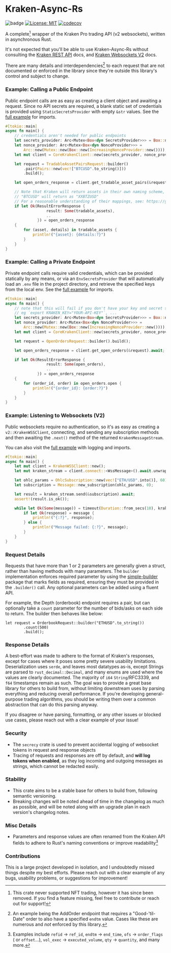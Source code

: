 # Kraken-Async-Rs

![badge](https://github.com/Brendan-Blanchard/kraken-async-rs/actions/workflows/main.yml/badge.svg) [![License: MIT](https://img.shields.io/badge/License-MIT-yellow.svg)](https://opensource.org/licenses/MIT) [![codecov](https://codecov.io/gh/Brendan-Blanchard/kraken-async-rs/graph/badge.svg?token=30Y7BIDSNK)](https://codecov.io/gh/Brendan-Blanchard/kraken-async-rs)

A complete[^3] wrapper of the Kraken Pro trading API (v2 websockets), written in asynchronous Rust.

It's not expected that you'll be able to use Kraken-Async-Rs without consulting
the [Kraken REST API](https://docs.kraken.com/api/docs/rest-api/get-server-time) docs,
and [Kraken Websockets V2](https://docs.kraken.com/api/docs/websocket-v2/add_order) docs.

There are many details and interdependencies[^1] to each request that are not documented or enforced in
the library since they're outside this library's control and subject to change.

### Example: Calling a Public Endpoint

Public endpoint calls are as easy as creating a client object and awaiting a request. Since no API secrets are required,
a blank static set of credentials is provided using `StaticSecretsProvider` with empty `&str` values. See
the [full example](examples/live_public_endpoint_request.rs) for imports.

```rust
#[tokio::main]
async fn main() {
    // credentials aren't needed for public endpoints
    let secrets_provider: Arc<Mutex<Box<dyn SecretsProvider>>> = Box::new(Arc::new(Mutex::new(StaticSecretsProvider::new("", ""))));
    let nonce_provider: Arc<Mutex<Box<dyn NonceProvider>>> =
        Arc::new(Mutex::new(Box::new(IncreasingNonceProvider::new())));
    let mut client = CoreKrakenClient::new(secrets_provider, nonce_provider);

    let request = TradableAssetPairsRequest::builder()
        .pair(Pairs::new(vec!["BTCUSD".to_string()]))
        .build();

    let open_orders_response = client.get_tradable_asset_pairs(&request).await;

    // Note that Kraken will return assets in their own naming scheme, e.g. a request for
    // "BTCUSD" will return as "XXBTZUSD"
    // For a reasonable understanding of their mappings, see: https://gist.github.com/brendano257/975a395d73a6d7bb53e53d292534d6af
    if let Ok(ResultErrorResponse {
                  result: Some(tradable_assets),
                  ..
              }) = open_orders_response
    {
        for (asset, details) in tradable_assets {
            println!("{asset}: {details:?}")
        }
    }
}
```

### Example: Calling a Private Endpoint

Private endpoint calls require valid credentials, which can be provided statically by any means, or via an
`EnvSecretsProvider` that will automatically load an `.env` file in the project directory, and retrieve the specified
keys from the local env. See the [full example](examples/live_open_orders_request.rs) for imports.

```rust
#[tokio::main]
async fn main() {
    // note that this will fail if you don't have your key and secret set to these env vars
    // eg `export KRAKEN_KEY="YOUR-API-KEY"`, ...
    let secrets_provider: Arc<Mutex<Box<dyn SecretsProvider>>> = Box::new(Arc::new(Mutex::new(StaticSecretsProvider::new("", ""))));
    let nonce_provider: Arc<Mutex<Box<dyn NonceProvider>>> =
        Arc::new(Mutex::new(Box::new(IncreasingNonceProvider::new())));
    let mut client = CoreKrakenClient::new(secrets_provider, nonce_provider);

    let request = OpenOrdersRequest::builder().build();

    let open_orders_response = client.get_open_orders(&request).await;

    if let Ok(ResultErrorResponse {
                  result: Some(open_orders),
                  ..
              }) = open_orders_response
    {
        for (order_id, order) in open_orders.open {
            println!("{order_id}: {order:?}")
        }
    }
}
```

### Example: Listening to Websockets (V2)

Public websockets require no authentication, so it's as easy as creating a `v2::KrakenWSSClient`, connecting, and
sending any subscription methods and then awaiting the `.next()` method of the returned `KrakenMessageStream`.

You can also visit the [full example](examples/live_wss_ohlc.rs) with logging and imports.

```rust
#[tokio::main]
async fn main() {
    let mut client = KrakenWSSClient::new();
    let mut kraken_stream = client.connect::<WssMessage>().await.unwrap();

    let ohlc_params = OhlcSubscription::new(vec!["ETH/USD".into()], 60);
    let subscription = Message::new_subscription(ohlc_params, 0);

    let result = kraken_stream.send(&subscription).await;
    assert!(result.is_ok());

    while let Ok(Some(message)) = timeout(Duration::from_secs(10), kraken_stream.next()).await {
        if let Ok(response) = message {
            println!("{:?}", response);
        } else {
            println!("Message failed: {:?}", message);
        }
    }
}
```

### Request Details

Requests that have more than 1 or 2 parameters are generally given a struct, rather than having methods with many
parameters. The `builder` implementation enforces required parameter by using
the [simple-builder](https://crates.io/crates/simple-builder) package that marks
fields as required, ensuring they must be provided in the `.builder()` call. Any optional parameters can be added using
a fluent API.

For example, the Depth (orderbook) endpoint requires a pair, but can optionally take a `count` parameter for the number
of bids/asks on each side to return. The builder then behaves like below:

```
let request = OrderbookRequest::builder("ETHUSD".to_string())
        .count(500)
        .build();
```

### Response Details

A best-effort was made to adhere to the format of Kraken's responses, except for cases where it poses some pretty
severe usability limitations. Deserialization uses `serde`, and leaves most datatypes as-is, except Strings are
parsed to `rust_decimal::Decimal`, and many enums are used where the values are clearly documented. The majority
of `i64`
`String`/RFC3339, and `f64` timestamps remain as such. The goal was to provide a great base library for others to
build from, without limiting downstream uses by parsing everything and reducing overall performance. If you're
developing
general-purpose trading algorithms, you should be writing them over a common abstraction that can do this parsing
anyway.

If you disagree or have parsing, formatting, or any other issues or blocked use cases, please reach out with a clear
example of your issue!

### Security

- The `secrecy` crate is used to prevent accidental logging of websocket tokens in request and response objects
- Tracing of requests and responses are off by default, and **will log tokens when enabled**, as they log incoming and
  outgoing messages as strings, which cannot be redacted easily.

### Stability

- This crate aims to be a stable base for others to build from, following semantic versioning.
- Breaking changes will be noted ahead of time in the changelog as much as possible, and will be noted along with an
  upgrade plan in each version's changelog notes.

### Misc Details

- Parameters and response values are often renamed from the Kraken API fields to adhere to Rust's naming conventions or
  improve readability[^2]

### Contributions

This is a large project developed in isolation, and I undoubtedly missed things despite my best efforts. Please reach
out with a clear example of any bugs, usability problems, or suggestions for improvement!

[^1]: An example being the AddOrder endpoint that requires a "Good-'til-Date" order to also have a specified `endtm`
value. Cases like these are numerous and *not* enforced by this library.

[^2]: Examples include `refid` -> `ref_id`, `endtm` -> `end_time`, `ofs` -> `order_flags` (
or `offset`...), `vol_exec` -> `executed_volume`, `qty` -> `quantity`, and many more.

[^3]: This crate never supported NFT trading, however it has since been removed. If you find a feature missing, feel
free to contribute or reach out for support!